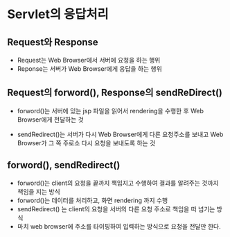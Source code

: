 # Servlet의 응답처리

## Request와 Response
* Request는 Web Browser에서 서버에 요청을 하는 행위
* Reponse는 서버가 Web Browser에게 응답을 하는 행위

## Request의 forword(), Response의 sendReDirect()
* forword()는 서버에 있는 jsp 파일을 읽어서 rendering을 수행한 후 Web Browser에게 전달하는 것

* sendRedirect()는 서버가 다시 Web Browser에게 다른 요청주소를 보내고 Web Browser가 그 쪽 주로소 다시 요청을 보내도록 하는 것

## forword(), sendRedirect()
* forword()는 client의 요청을 끝까지 책임지고 수행하여 결과를 알려주는 것까지 책임을 지는 방식
* forword()는 데이터를 처리하고, 화면 rendering 까지 수행
* sendRedirect() 는  client의 요청을 서버의 다른 요청 주소로 책임을 떠 넘기는 방식
* 마치 web browser에 주소를 타이핑하여 입력하는 방식으로 요청을 전달만 한다.




